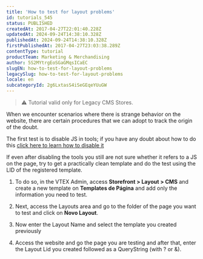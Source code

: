 ```yaml
---
title: 'How to test for layout problems'
id: tutorials_545
status: PUBLISHED
createdAt: 2017-04-27T22:01:40.228Z
updatedAt: 2024-09-24T14:38:10.328Z
publishedAt: 2024-09-24T14:38:10.328Z
firstPublishedAt: 2017-04-27T23:03:38.289Z
contentType: tutorial
productTeam: Marketing & Merchandising
author: 5S2MYtrgEoSGaGMqsICaEC
slugEN: how-to-test-for-layout-problems
legacySlug: how-to-test-for-layout-problems
locale: en
subcategoryId: 2g6LxtasS4iSeGEqeYUuGW
---
```


> ⚠️ Tutorial valid only for Legacy CMS Stores.

When we encounter scenarios where there is strange behavior on the website, there are certain procedures that we can adopt to track the origin of the doubt.

The first test is to disable JS in tools; if you have any doubt about how to do this [click here to learn how to disable it](/tutorial/como-identificar-erros-de-layout-ocasionados-por-arquivos-javascript--frequentlyAskedQuestions_588)

If even after disabling the tools you still are not sure whether it refers to a JS on the page, try to get a practically clean template and do the test using the LID of the registered template.

1. To do so, in the VTEX Admin, access **Storefront > Layout > CMS** and create a new template on **Templates de Página** and add only the information you need to test.

2. Next, access the Layouts area and go to the folder of the page you want to test and click on **Novo Layout**.

3. Now enter the Layout Name and select the template you created previously

4. Access the website and go the page you are testing and after that, enter the Layout Lid you created followed as a QueryString (with ? or &).
